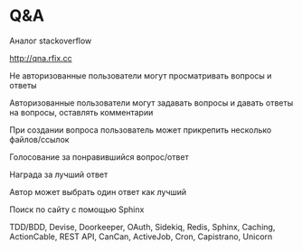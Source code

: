 # Q&A
Aналог stackoverflow

http://qna.rfix.cc

Не авторизованные пользователи могут просматривать вопросы и ответы

Авторизованные пользователи могут задавать вопросы и давать ответы на вопросы, оставлять комментарии

При создании вопроса пользователь может прикрепить несколько файлов/ссылок

Голосование за понравившийся вопрос/ответ

Награда за лучший ответ

Автор может выбрать один ответ как лучший

Поиск по сайту с помощью Sphinx

TDD/BDD, Devise, Doorkeeper, OAuth, Sidekiq, Redis, Sphinx, Caching, ActionCable, REST API, CanCan, ActiveJob, Cron, Capistrano, Unicorn
